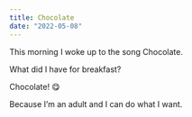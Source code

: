 ```yaml
---
title: Chocolate
date: "2022-05-08"
---
```


This morning I woke up to the song Chocolate.

What did I have for breakfast?

Chocolate! 😋

Because I’m an adult and I can do what I want. 

